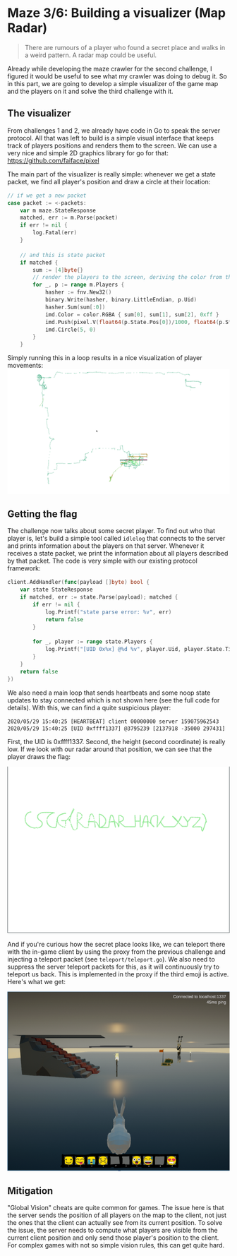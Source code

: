 # Maze 3/6: Building a visualizer (Map Radar)

> There are rumours of a player who found a secret place and walks in a weird pattern. A radar map could be useful.

Already while developing the maze crawler for the second challenge, I figured it would be useful to see what my crawler was doing to debug it. So in this part, we are going to develop a simple visualizer of the game map and the players on it and solve the third challenge with it.

## The visualizer
From challenges 1 and 2, we already have code in Go to speak the server protocol. 
All that was left to build is a simple visual interface that keeps track of players positions
and renders them to the screen. 
We can use a very nice and simple 2D graphics library for go for that: https://github.com/faiface/pixel

The main part of the visualizer is really simple: whenever we get a state packet, we find all player's position and draw a circle at their location:
```go
// if we get a new packet
case packet := <-packets:
	var m maze.StateResponse
	matched, err := m.Parse(packet)
	if err != nil {
		log.Fatal(err)
	}

    // and this is state packet
	if matched {
		sum := [4]byte{}
        // render the players to the screen, deriving the color from the UID
		for _, p := range m.Players {
			hasher := fnv.New32()
			binary.Write(hasher, binary.LittleEndian, p.Uid)
			hasher.Sum(sum[:0])
			imd.Color = color.RGBA { sum[0], sum[1], sum[2], 0xff }
			imd.Push(pixel.V(float64(p.State.Pos[0])/1000, float64(p.State.Pos[2])/1000))
			imd.Circle(5, 0)
		}
    }
```
Simply running this in a loop results in a nice visualization of player movements:
![](./radar-example.png)


## Getting the flag
The challenge now talks about some secret player. 
To find out who that player is, let's build a simple tool called `idlelog` that connects to the server and prints information about the players on that server.
Whenever it receives a state packet, we print the information about all players described by that packet.
The code is very simple with our existing protocol framework:

```go
client.AddHandler(func(payload []byte) bool {
    var state StateResponse
    if matched, err := state.Parse(payload); matched {
        if err != nil {
            log.Printf("state parse error: %v", err)
            return false
        }

        for _, player := range state.Players {
            log.Printf("[UID 0x%x] @%d %v", player.Uid, player.State.Time, player.State.Pos)
        }
    }
    return false
})
```

We also need a main loop that sends heartbeats and some noop state updates to stay connected which is not shown here (see the full code for details). With this, we can find a quite suspicious player:

```
2020/05/29 15:40:25 [HEARTBEAT] client 00000000 server 159075962543
2020/05/29 15:40:25 [UID 0xffff1337] @3795239 [2137918 -35000 297431]
```

First, the UID is 0xffff1337. Second, the height (second coordinate) is really low. 
If we look with our radar around that position, we can see that the player draws the flag:

![](./radar-flag.png)

And if you're curious how the secret place looks like, we can teleport there with the in-game client by using the proxy from the previous challenge and injecting a teleport packet (see `teleport/teleport.go`). We also need to suppress the server teleport packets for this, as it will continuously try to teleport us back. This is implemented in the proxy if the third emoji is active. Here's what we get:

![](./secret-place.png)

## Mitigation
"Global Vision" cheats are quite common for games. The issue here is that the server sends the position of all players on the map to the client, not just the ones that the client can actually see from its current position.
To solve the issue, the server needs to compute what players are visible from the current client position and only send those player's position to the client. For complex games with not so simple vision rules, this can get quite hard.
